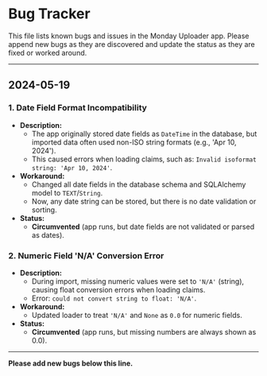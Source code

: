 # Bug Tracker

This file lists known bugs and issues in the Monday Uploader app. Please append new bugs as they are discovered and update the status as they are fixed or worked around.

---

## 2024-05-19

### 1. Date Field Format Incompatibility
- **Description:**
  - The app originally stored date fields as `DateTime` in the database, but imported data often used non-ISO string formats (e.g., 'Apr 10, 2024').
  - This caused errors when loading claims, such as: `Invalid isoformat string: 'Apr 10, 2024'`.
- **Workaround:**
  - Changed all date fields in the database schema and SQLAlchemy model to `TEXT`/`String`.
  - Now, any date string can be stored, but there is no date validation or sorting.
- **Status:**
  - **Circumvented** (app runs, but date fields are not validated or parsed as dates).

### 2. Numeric Field 'N/A' Conversion Error
- **Description:**
  - During import, missing numeric values were set to `'N/A'` (string), causing float conversion errors when loading claims.
  - Error: `could not convert string to float: 'N/A'`.
- **Workaround:**
  - Updated loader to treat `'N/A'` and `None` as `0.0` for numeric fields.
- **Status:**
  - **Circumvented** (app runs, but missing numbers are always shown as 0.0).

---

**Please add new bugs below this line.** 